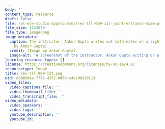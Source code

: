 ```yaml
---
body: ''
content_type: resource
draft: false
file: /ol-ocw-studio-app/courses/res-tll-009-iit-joint-entrance-exam-preparation-fall-2022/res-tll-009-iit.png
file_size: 1212079
file_type: image/png
image_metadata:
  caption: The instructor, Ankur Gupta writes out math notes on a lightboard. (Image
    by Ankur Gupta).
  credit: (Image by Ankur Gupta).
  image-alt: 'A screenshot of the instructor, Ankur Gupta writing on a lightboard. '
learning_resource_types: []
license: https://creativecommons.org/licenses/by-nc-sa/4.0/
resourcetype: Image
title: res-tll-009-IIT.png
uid: d5802dee-7771-4352-b05d-c4ec9d120113
video_files:
  video_captions_file: ''
  video_thumbnail_file: ''
  video_transcript_file: ''
video_metadata:
  video_speakers: ''
  video_tags: ''
  youtube_description: ''
  youtube_id: ''
---
```

